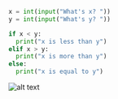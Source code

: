 ```python
x = int(input("What's x? "))
y = int(input("What's y? "))

if x < y:
  print("x is less than y")
elif x > y:
  print("x is more than y")
else:
  print("x is equal to y")
```

![alt text](https://www.trytoprogram.com/images/python_ifelseif.jpg "Flowchart")
